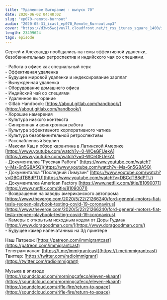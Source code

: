 ```yaml
---
title: "Удаленное Выгорание - выпуск 70"
date: 2020-06-02 04:40:02
slug: "ep070-remote-burnout"
audio: "2020-05-31_icast_ep070_Remote_Burnout.mp3"
cover: "https://d3wo5wojvuv7l.cloudfront.net/t_rss_itunes_square_1400/images.spreaker.com/original/d1dcda38e0293f3dc0356101995382f8.jpg"
length: 23499624
tags: episode
---
```

Сергей и Александр пообщались на темы эффективной удаленки, безобвинительных ретроспектив и индийского чая со специями.  
  
\- Работа в офисе как специальный перк  
\- Эффективная удаленка  
\- Будущее мировой удаленки и индексирование зарплат  
\- Вынужденная удаленка  
\- Оборудование домашнего офиса  
\- Индийский чай со специями  
\- Удаленное выгорание  
\- Gitlab Handbook: [https://about.gitlab.com/handbook/](https://about.gitlab.com/handbook/)  
\- Хорошие намерения  
\- Культура низкого контекста  
\- Синхронная и асинхронная работа  
\- Культура эффективного корпоративного чатика  
\- Культура безобвинительной ретроспективы  
\- Расслабленный Берлин  
\- Максим Кац и обзор карантина в Латинской Америке [https://www.youtube.com/watch?v=0-WCeGFUekA](https://www.youtube.com/watch?v=0-WCeGFUekA)  
\- Документалка "Русская Работа" [https://www.youtube.com/watch?v=Ms-6n5G8A5Q](https://www.youtube.com/watch?v=Ms-6n5G8A5Q)  
\- Документалка "Последний Лимузин" [https://www.youtube.com/watch?v=DBCdTB8dPTU](https://www.youtube.com/watch?v=DBCdTB8dPTU)  
\- Документалка American Factory [https://www.netflix.com/title/81090071](https://www.netflix.com/title/81090071)  
\- Возвращение на заводы американского автопрома [https://www.theverge.com/2020/5/22/21266240/ford-general-motors-fiat-tesla-reopen-playbook-testing-covid-19-coronavirus](https://www.theverge.com/2020/5/22/21266240/ford-general-motors-fiat-tesla-reopen-playbook-testing-covid-19-coronavirus)  
\- Камеры с открытым исходным кодом от Доры Гудман [https://www.doragoodman.com/](https://www.doragoodman.com/)  
\- Будущее камер напечатанных на 3д принтере  
  
Наш Патреон: [https://patreon.com/immigrantcast](https://patreon.com/immigrantcast)  
Телеграм канал: [https://t.me/immigrantcast](https://t.me/immigrantcast)  
Твиттер: [https://twitter.com/radioimmigrant](https://twitter.com/radioimmigrant)  
  
Музыка в эпизоде  
[https://soundcloud.com/morningcafeco/eleven-ekaant](https://soundcloud.com/morningcafeco/eleven-ekaant)  
[https://soundcloud.com/rifle-fire/return-to-space](https://soundcloud.com/rifle-fire/return-to-space)
